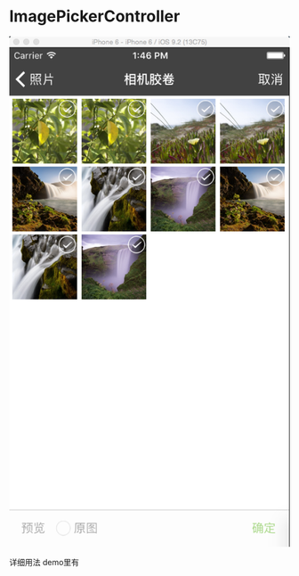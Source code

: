 # ImagePickerController

 ![image](https://github.com/ZhuoChenMing/ImagePickerController/blob/master/sc.png)
 
 
 详细用法 demo里有
